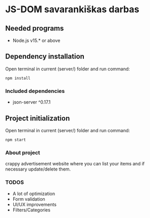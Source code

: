 # JS-DOM savarankiškas darbas

## Needed programs

- Node.js v15.\* or above

## Dependency installation

Open terminal in current (server/) folder and run command:

```
npm install
```

### Included dependencies

- json-server ^0.17.1

## Project initialization

Open terminal in current (server/) folder and run command:

```
npm start
```

### About project

crappy advertisement website where you can list your items and if necessary update/delete them.

### TODOS

- A lot of optimization
- Form validation
- UI/UX improvements
- Filters/Categories
